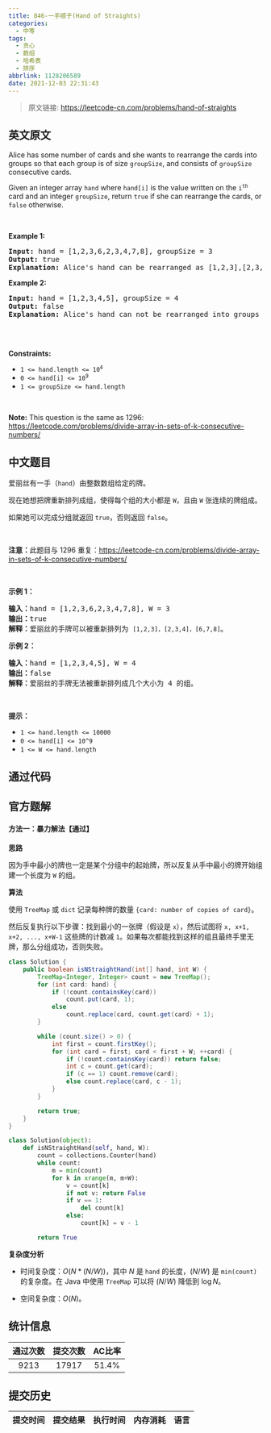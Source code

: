 ```yaml
---
title: 846-一手顺子(Hand of Straights)
categories:
  - 中等
tags:
  - 贪心
  - 数组
  - 哈希表
  - 排序
abbrlink: 1128206589
date: 2021-12-03 22:31:43
---
```


> 原文链接: https://leetcode-cn.com/problems/hand-of-straights


## 英文原文
<div><p>Alice has some number of cards and she wants to rearrange the cards into groups so that each group is of size <code>groupSize</code>, and consists of <code>groupSize</code> consecutive cards.</p>

<p>Given an integer array <code>hand</code> where <code>hand[i]</code> is the value written on the <code>i<sup>th</sup></code> card and an integer <code>groupSize</code>, return <code>true</code> if she can rearrange the cards, or <code>false</code> otherwise.</p>

<p>&nbsp;</p>
<p><strong>Example 1:</strong></p>

<pre>
<strong>Input:</strong> hand = [1,2,3,6,2,3,4,7,8], groupSize = 3
<strong>Output:</strong> true
<strong>Explanation:</strong> Alice&#39;s hand can be rearranged as [1,2,3],[2,3,4],[6,7,8]
</pre>

<p><strong>Example 2:</strong></p>

<pre>
<strong>Input:</strong> hand = [1,2,3,4,5], groupSize = 4
<strong>Output:</strong> false
<strong>Explanation:</strong> Alice&#39;s hand can not be rearranged into groups of 4.

</pre>

<p>&nbsp;</p>
<p><strong>Constraints:</strong></p>

<ul>
	<li><code>1 &lt;= hand.length &lt;= 10<sup>4</sup></code></li>
	<li><code>0 &lt;= hand[i] &lt;= 10<sup>9</sup></code></li>
	<li><code>1 &lt;= groupSize &lt;= hand.length</code></li>
</ul>

<p>&nbsp;</p>
<p><strong>Note:</strong> This question is the same as 1296: <a href="https://leetcode.com/problems/divide-array-in-sets-of-k-consecutive-numbers/" target="_blank">https://leetcode.com/problems/divide-array-in-sets-of-k-consecutive-numbers/</a></p>
</div>

## 中文题目
<div><p>爱丽丝有一手（<code>hand</code>）由整数数组给定的牌。 </p>

<p>现在她想把牌重新排列成组，使得每个组的大小都是 <code>W</code>，且由 <code>W</code> 张连续的牌组成。</p>

<p>如果她可以完成分组就返回 <code>true</code>，否则返回 <code>false</code>。</p>

<p> </p>

<p><strong>注意：</strong>此题目与 1296 重复：<a href="https://leetcode-cn.com/problems/divide-array-in-sets-of-k-consecutive-numbers/" target="_blank">https://leetcode-cn.com/problems/divide-array-in-sets-of-k-consecutive-numbers/</a></p>

<p> </p>

<ol>
</ol>

<p><strong>示例 1：</strong></p>

<pre>
<strong>输入：</strong>hand = [1,2,3,6,2,3,4,7,8], W = 3
<strong>输出：</strong>true
<strong>解释：</strong>爱丽丝的手牌可以被重新排列为 <code>[1,2,3]，[2,3,4]，[6,7,8]</code>。</pre>

<p><strong>示例 2：</strong></p>

<pre>
<strong>输入：</strong>hand = [1,2,3,4,5], W = 4
<strong>输出：</strong>false
<strong>解释：</strong>爱丽丝的手牌无法被重新排列成几个大小为 4 的组。</pre>

<p> </p>

<p><strong>提示：</strong></p>

<ul>
	<li><code>1 <= hand.length <= 10000</code></li>
	<li><code>0 <= hand[i] <= 10^9</code></li>
	<li><code>1 <= W <= hand.length</code></li>
</ul>
</div>

## 通过代码
<RecoDemo>
</RecoDemo>


## 官方题解
#### 方法一：暴力解法【通过】

**思路**

因为手中最小的牌也一定是某个分组中的起始牌，所以反复从手中最小的牌开始组建一个长度为 `W` 的组。

**算法**

使用 `TreeMap` 或 `dict` 记录每种牌的数量 `{card: number of copies of card}`。

然后反复执行以下步骤：找到最小的一张牌（假设是 `x`），然后试图将 `x, x+1, x+2, ..., x+W-1` 这些牌的计数减 `1`。如果每次都能找到这样的组且最终手里无牌，那么分组成功，否则失败。

```java [solution1-Java]
class Solution {
    public boolean isNStraightHand(int[] hand, int W) {
        TreeMap<Integer, Integer> count = new TreeMap();
        for (int card: hand) {
            if (!count.containsKey(card))
                count.put(card, 1);
            else
                count.replace(card, count.get(card) + 1);
        }

        while (count.size() > 0) {
            int first = count.firstKey();
            for (int card = first; card < first + W; ++card) {
                if (!count.containsKey(card)) return false;
                int c = count.get(card);
                if (c == 1) count.remove(card);
                else count.replace(card, c - 1);
            }
        }

        return true;
    }
}
```

```python [solution1-Python]
class Solution(object):
    def isNStraightHand(self, hand, W):
        count = collections.Counter(hand)
        while count:
            m = min(count)
            for k in xrange(m, m+W):
                v = count[k]
                if not v: return False
                if v == 1:
                    del count[k]
                else:
                    count[k] = v - 1

        return True
```

**复杂度分析**

* 时间复杂度：$O(N * (N/W))$，其中 $N$ 是 `hand` 的长度，$(N / W)$ 是 `min(count)` 的复杂度。在 Java 中使用 `TreeMap` 可以将 $(N / W)$ 降低到 $\log N$。

* 空间复杂度：$O(N)$。

## 统计信息
| 通过次数 | 提交次数 | AC比率 |
| :------: | :------: | :------: |
|    9213    |    17917    |   51.4%   |

## 提交历史
| 提交时间 | 提交结果 | 执行时间 |  内存消耗  | 语言 |
| :------: | :------: | :------: | :--------: | :--------: |
